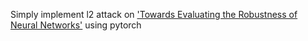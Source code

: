 Simply implement l2 attack on ['Towards Evaluating the Robustness of Neural Networks'](https://arxiv.org/pdf/1504.08083.pdf) using pytorch